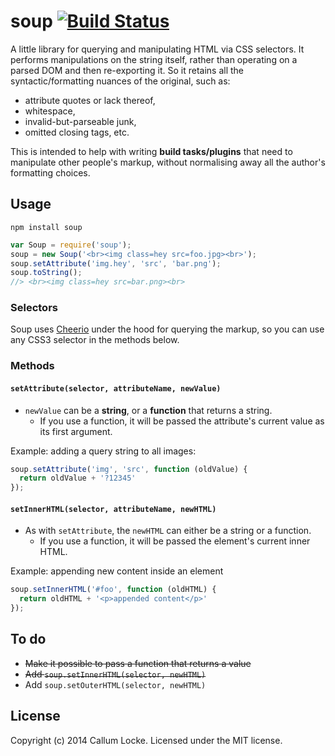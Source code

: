 # soup [![Build Status](https://secure.travis-ci.org/callumlocke/soup.png?branch=master)](http://travis-ci.org/callumlocke/soup)

A little library for querying and manipulating HTML via CSS selectors. It performs manipulations on the string itself, rather than operating on a parsed DOM and then re-exporting it. So it retains all the syntactic/formatting nuances of the original, such as:

* attribute quotes or lack thereof,
* whitespace, 
* invalid-but-parseable junk, 
* omitted closing tags, etc.

This is intended to help with writing **build tasks/plugins** that need to manipulate other people's markup, without normalising away all the author's formatting choices.


Usage
-----

`npm install soup`

```javascript
var Soup = require('soup');
soup = new Soup('<br><img class=hey src=foo.jpg><br>');
soup.setAttribute('img.hey', 'src', 'bar.png');
soup.toString();
//> <br><img class=hey src=bar.png><br>
```

### Selectors

Soup uses [Cheerio](https://github.com/MatthewMueller/cheerio) under the hood for querying the markup, so you can use any CSS3 selector in the methods below.


### Methods

#### `setAttribute(selector, attributeName, newValue)`

* `newValue` can be a **string**, or a **function** that returns a string.
  * If you use a function, it will be passed the attribute's current value as its first argument.

Example: adding a query string to all images:

```javascript
soup.setAttribute('img', 'src', function (oldValue) {
  return oldValue + '?12345'
});
```

#### `setInnerHTML(selector, attributeName, newHTML)`

* As with `setAttribute`, the `newHTML` can either be a string or a function.
  * If you use a function, it will be passed the element's current inner HTML.

Example: appending new content inside an element

```javascript
soup.setInnerHTML('#foo', function (oldHTML) {
  return oldHTML + '<p>appended content</p>'
});
```


To do
-----

* ~~Make it possible to pass a function that returns a value~~
* ~~Add `soup.setInnerHTML(selector, newHTML)`~~
* Add `soup.setOuterHTML(selector, newHTML)`


License
-------

Copyright (c) 2014 Callum Locke. Licensed under the MIT license.
